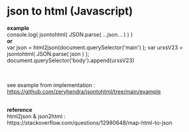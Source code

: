 # json to html (Javascript)

<b>example</b> <br>
console.log( jsontohtml( JSON.parse( ...json... ) ) ) <br>
<b>or</b><br>
var json = html2json(document.querySelector('main') );
var urxsV23 = jsontohtml( JSON.parse( json ) ); <br>
document.querySelector('body').append(urxsV23) <br>

<br><br>
see example from implementation : https://github.com/zeryhendra/jsontohtml/tree/main/example

<br>
<b>reference</b> <br>
html2json & json2html : https://stackoverflow.com/questions/12980648/map-html-to-json 
